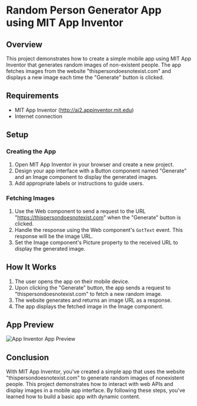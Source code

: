 # Random Person Generator App using MIT App Inventor

## Overview
This project demonstrates how to create a simple mobile app using MIT App Inventor that generates random images of non-existent people. The app fetches images from the website "thispersondoesnotexist.com" and displays a new image each time the "Generate" button is clicked.

## Requirements
- MIT App Inventor (http://ai2.appinventor.mit.edu)
- Internet connection

## Setup

### Creating the App
1. Open MIT App Inventor in your browser and create a new project.
2. Design your app interface with a Button component named "Generate" and an Image component to display the generated images.
3. Add appropriate labels or instructions to guide users.

### Fetching Images
1. Use the Web component to send a request to the URL "https://thispersondoesnotexist.com" when the "Generate" button is clicked.
2. Handle the response using the Web component's `GotText` event. This response will be the image URL.
3. Set the Image component's Picture property to the received URL to display the generated image.

## How It Works
1. The user opens the app on their mobile device.
2. Upon clicking the "Generate" button, the app sends a request to "thispersondoesnotexist.com" to fetch a new random image.
3. The website generates and returns an image URL as a response.
4. The app displays the fetched image in the Image component.

## App Preview
![App Inventor App Preview](/img/app_preview.png)

## Conclusion
With MIT App Inventor, you've created a simple app that uses the website "thispersondoesnotexist.com" to generate random images of nonexistent people. This project demonstrates how to interact with web APIs and display images in a mobile app interface. By following these steps, you've learned how to build a basic app with dynamic content.

